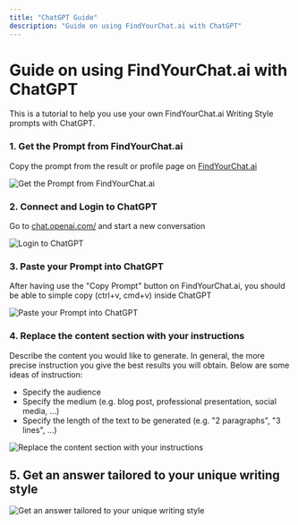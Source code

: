 ```yaml
---
title: "ChatGPT Guide"
description: "Guide on using FindYourChat.ai with ChatGPT"
---
```


# Guide on using FindYourChat.ai with ChatGPT

This is a tutorial to help you use your own FindYourChat.ai Writing Style prompts with ChatGPT.

### 1. Get the Prompt from FindYourChat.ai

Copy the prompt from the result or profile page on [FindYourChat.ai](https://www.findyourchat.ai/)

![Get the Prompt from FindYourChat.ai](/guides/chatgpt-step1.png)

### 2. Connect and Login to ChatGPT

Go to [chat.openai.com/](https://chat.openai.com/) and start a new conversation

![Login to ChatGPT](/guides/chatgpt-step2.png)

### 3. Paste your Prompt into ChatGPT

After having use the "Copy Prompt" button on FindYourChat.ai, you should be able to simple copy (ctrl+v, cmd+v) inside ChatGPT

![Paste your Prompt into ChatGPT](/guides/chatgpt-step3.png)

### 4. Replace the content section with your instructions

Describe the content you would like to generate. In general, the more precise instruction you give the best results you will obtain. Below are some ideas of instruction:

- Specify the audience
- Specify the medium (e.g. blog post, professional presentation, social media, ...)
- Specify the length of the text to be generated (e.g. "2 paragraphs", "3 lines", ...)

![Replace the content section with your instructions](/guides/chatgpt-step4.png)

## 5. Get an answer tailored to your unique writing style

![Get an answer tailored to your unique writing style](/guides/chatgpt-step5.png)
